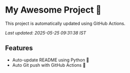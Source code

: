 # My Awesome Project 🚀

This project is automatically updated using GitHub Actions.

_Last updated: 2025-05-25 09:31:38 IST_

## Features
- Auto-update README using Python 🐍
- Auto Git push with GitHub Actions 🤖
